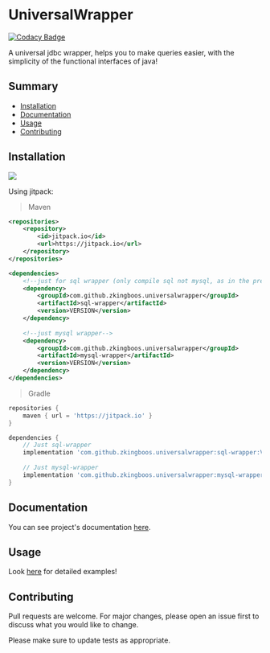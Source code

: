 # UniversalWrapper

[![Codacy Badge](https://app.codacy.com/project/badge/Grade/1abf5f28f9d44d1281619cd726cdd658)](https://www.codacy.com/manual/zkingboos/UniversalWrapper?utm_source=github.com&amp;utm_medium=referral&amp;utm_content=zkingboos/UniversalWrapper&amp;utm_campaign=Badge_Grade)

A universal jdbc wrapper, helps you to make queries easier, with the simplicity of the functional interfaces of java!

## Summary

* [Installation](#installation)
* [Documentation](#documentation)
* [Usage](#usage)
* [Contributing](#contributing)

## Installation

[![](https://jitpack.io/v/zkingboos/UniversalWrapper.svg)](https://jitpack.io/#zkingboos/UniversalWrapper)

Using jitpack:

> Maven

```xml
<repositories>
    <repository>
        <id>jitpack.io</id>
	    <url>https://jitpack.io</url>
	</repository>
</repositories>

<dependencies>
    <!--just for sql wrapper (only compile sql not mysql, as in the previous version)-->
    <dependency>
        <groupId>com.github.zkingboos.universalwrapper</groupId>
	    <artifactId>sql-wrapper</artifactId>
	    <version>VERSION</version>
    </dependency>
    
    <!--just mysql wrapper-->
    <dependency>
        <groupId>com.github.zkingboos.universalwrapper</groupId>
        <artifactId>mysql-wrapper</artifactId>
        <version>VERSION</version>
    </dependency>
</dependencies>
```

> Gradle

```groovy
repositories {
    maven { url = 'https://jitpack.io' }
}

dependencies {
    // Just sql-wrapper
    implementation 'com.github.zkingboos.universalwrapper:sql-wrapper:VERSION'
    
    // Just mysql-wrapper
    implementation 'com.github.zkingboos.universalwrapper:mysql-wrapper:VERSION'
}
```

## Documentation

You can see project's documentation [here](https://zkingboos.github.io/UniversalWrapper).

## Usage

Look [here](https://github.com/zkingboos/UniversalWrapper/tree/master/examples) for detailed examples!

## Contributing

Pull requests are welcome. For major changes, please open an issue first to discuss what you would like to change.

Please make sure to update tests as appropriate.
